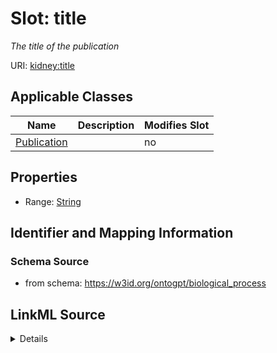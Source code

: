 

# Slot: title


_The title of the publication_



URI: [kidney:title](http://w3id.org/ontogpt/kidney-templatetitle)



<!-- no inheritance hierarchy -->





## Applicable Classes

| Name | Description | Modifies Slot |
| --- | --- | --- |
| [Publication](Publication.md) |  |  no  |







## Properties

* Range: [String](String.md)





## Identifier and Mapping Information







### Schema Source


* from schema: https://w3id.org/ontogpt/biological_process




## LinkML Source

<details>
```yaml
name: title
description: The title of the publication
from_schema: https://w3id.org/ontogpt/biological_process
rank: 1000
alias: title
owner: Publication
domain_of:
- Publication
range: string

```
</details>